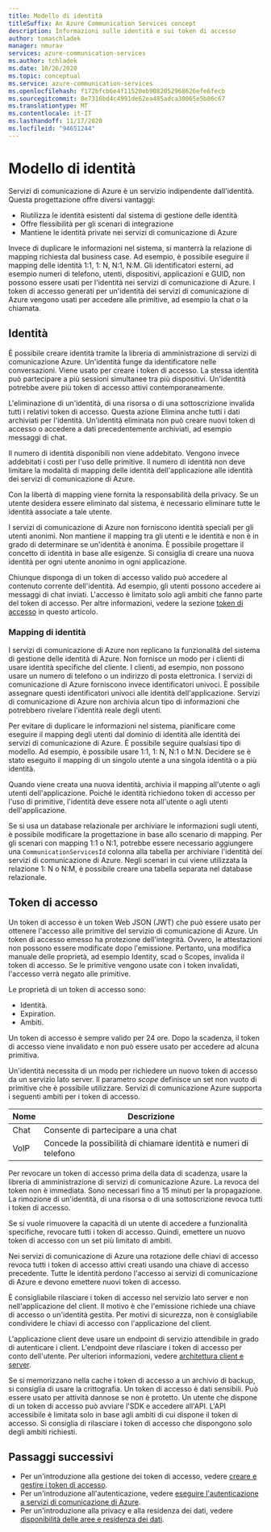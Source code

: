 ```yaml
---
title: Modello di identità
titleSuffix: An Azure Communication Services concept
description: Informazioni sulle identità e sui token di accesso
author: tomaschladek
manager: nmurav
services: azure-communication-services
ms.author: tchladek
ms.date: 10/26/2020
ms.topic: conceptual
ms.service: azure-communication-services
ms.openlocfilehash: f172bfcb6e4f11520eb9082052968626efe6fecb
ms.sourcegitcommit: 8e7316bd4c4991de62ea485adca30065e5b86c67
ms.translationtype: MT
ms.contentlocale: it-IT
ms.lasthandoff: 11/17/2020
ms.locfileid: "94651244"
---
```

# <a name="identity-model"></a>Modello di identità

Servizi di comunicazione di Azure è un servizio indipendente dall'identità. Questa progettazione offre diversi vantaggi:

- Riutilizza le identità esistenti dal sistema di gestione delle identità
- Offre flessibilità per gli scenari di integrazione
- Mantiene le identità private nei servizi di comunicazione di Azure

Invece di duplicare le informazioni nel sistema, si manterrà la relazione di mapping richiesta dal business case. Ad esempio, è possibile eseguire il mapping delle identità 1:1, 1: N, N:1, N:M. Gli identificatori esterni, ad esempio numeri di telefono, utenti, dispositivi, applicazioni e GUID, non possono essere usati per l'identità nei servizi di comunicazione di Azure. I token di accesso generati per un'identità dei servizi di comunicazione di Azure vengono usati per accedere alle primitive, ad esempio la chat o la chiamata.

## <a name="identity"></a>Identità

È possibile creare identità tramite la libreria di amministrazione di servizi di comunicazione Azure. Un'identità funge da identificatore nelle conversazioni. Viene usato per creare i token di accesso. La stessa identità può partecipare a più sessioni simultanee tra più dispositivi. Un'identità potrebbe avere più token di accesso attivi contemporaneamente. 

L'eliminazione di un'identità, di una risorsa o di una sottoscrizione invalida tutti i relativi token di accesso. Questa azione Elimina anche tutti i dati archiviati per l'identità. Un'identità eliminata non può creare nuovi token di accesso o accedere a dati precedentemente archiviati, ad esempio messaggi di chat. 

Il numero di identità disponibili non viene addebitato. Vengono invece addebitati i costi per l'uso delle primitive. Il numero di identità non deve limitare la modalità di mapping delle identità dell'applicazione alle identità dei servizi di comunicazione di Azure. 

Con la libertà di mapping viene fornita la responsabilità della privacy. Se un utente desidera essere eliminato dal sistema, è necessario eliminare tutte le identità associate a tale utente.

I servizi di comunicazione di Azure non forniscono identità speciali per gli utenti anonimi. Non mantiene il mapping tra gli utenti e le identità e non è in grado di determinare se un'identità è anonima. È possibile progettare il concetto di identità in base alle esigenze. Si consiglia di creare una nuova identità per ogni utente anonimo in ogni applicazione. 

Chiunque disponga di un token di accesso valido può accedere al contenuto corrente dell'identità. Ad esempio, gli utenti possono accedere ai messaggi di chat inviati. L'accesso è limitato solo agli ambiti che fanno parte del token di accesso. Per altre informazioni, vedere la sezione [token di accesso](#access-tokens) in questo articolo.

### <a name="identity-mapping"></a>Mapping di identità

I servizi di comunicazione di Azure non replicano la funzionalità del sistema di gestione delle identità di Azure. Non fornisce un modo per i clienti di usare identità specifiche del cliente. I clienti, ad esempio, non possono usare un numero di telefono o un indirizzo di posta elettronica. I servizi di comunicazione di Azure forniscono invece identificatori univoci. È possibile assegnare questi identificatori univoci alle identità dell'applicazione. Servizi di comunicazione di Azure non archivia alcun tipo di informazioni che potrebbero rivelare l'identità reale degli utenti.

Per evitare di duplicare le informazioni nel sistema, pianificare come eseguire il mapping degli utenti dal dominio di identità alle identità dei servizi di comunicazione di Azure. È possibile seguire qualsiasi tipo di modello. Ad esempio, è possibile usare 1:1, 1: N, N:1 o M:N. Decidere se è stato eseguito il mapping di un singolo utente a una singola identità o a più identità. 

Quando viene creata una nuova identità, archivia il mapping all'utente o agli utenti dell'applicazione. Poiché le identità richiedono token di accesso per l'uso di primitive, l'identità deve essere nota all'utente o agli utenti dell'applicazione.

Se si usa un database relazionale per archiviare le informazioni sugli utenti, è possibile modificare la progettazione in base allo scenario di mapping. Per gli scenari con mapping 1:1 o N:1, potrebbe essere necessario aggiungere una `CommunicationServicesId` colonna alla tabella per archiviare l'identità dei servizi di comunicazione di Azure. Negli scenari in cui viene utilizzata la relazione 1: N o N:M, è possibile creare una tabella separata nel database relazionale.

## <a name="access-tokens"></a>Token di accesso

Un token di accesso è un token Web JSON (JWT) che può essere usato per ottenere l'accesso alle primitive del servizio di comunicazione di Azure. Un token di accesso emesso ha protezione dell'integrità. Ovvero, le attestazioni non possono essere modificate dopo l'emissione. Pertanto, una modifica manuale delle proprietà, ad esempio Identity, scad o Scopes, invalida il token di accesso. Se le primitive vengono usate con i token invalidati, l'accesso verrà negato alle primitive. 

Le proprietà di un token di accesso sono:
* Identità.
* Expiration.
* Ambiti.

Un token di accesso è sempre valido per 24 ore. Dopo la scadenza, il token di accesso viene invalidato e non può essere usato per accedere ad alcuna primitiva. 

Un'identità necessita di un modo per richiedere un nuovo token di accesso da un servizio lato server. Il parametro *scope* definisce un set non vuoto di primitive che è possibile utilizzare. Servizi di comunicazione Azure supporta i seguenti ambiti per i token di accesso.

|Nome|Descrizione|
|---|---|
|Chat|  Consente di partecipare a una chat|
|VoIP|  Concede la possibilità di chiamare identità e numeri di telefono|


Per revocare un token di accesso prima della data di scadenza, usare la libreria di amministrazione di servizi di comunicazione Azure. La revoca del token non è immediata. Sono necessari fino a 15 minuti per la propagazione. La rimozione di un'identità, di una risorsa o di una sottoscrizione revoca tutti i token di accesso. 

Se si vuole rimuovere la capacità di un utente di accedere a funzionalità specifiche, revocare tutti i token di accesso. Quindi, emettere un nuovo token di accesso con un set più limitato di ambiti.

Nei servizi di comunicazione di Azure una rotazione delle chiavi di accesso revoca tutti i token di accesso attivi creati usando una chiave di accesso precedente. Tutte le identità perdono l'accesso ai servizi di comunicazione di Azure e devono emettere nuovi token di accesso. 

È consigliabile rilasciare i token di accesso nel servizio lato server e non nell'applicazione del client. Il motivo è che l'emissione richiede una chiave di accesso o un'identità gestita. Per motivi di sicurezza, non è consigliabile condividere le chiavi di accesso con l'applicazione del client. 

L'applicazione client deve usare un endpoint di servizio attendibile in grado di autenticare i client. L'endpoint deve rilasciare i token di accesso per conto dell'utente. Per ulteriori informazioni, vedere [architettura client e server](./client-and-server-architecture.md).

Se si memorizzano nella cache i token di accesso a un archivio di backup, si consiglia di usare la crittografia. Un token di accesso è dati sensibili. Può essere usato per attività dannose se non è protetto. Un utente che dispone di un token di accesso può avviare l'SDK e accedere all'API. L'API accessibile è limitata solo in base agli ambiti di cui dispone il token di accesso. Si consiglia di rilasciare i token di accesso che dispongono solo degli ambiti richiesti.

## <a name="next-steps"></a>Passaggi successivi

* Per un'introduzione alla gestione dei token di accesso, vedere [creare e gestire i token di accesso](https://docs.microsoft.com/azure/communication-services/quickstarts/access-tokens).
* Per un'introduzione all'autenticazione, vedere [eseguire l'autenticazione a servizi di comunicazione di Azure](https://docs.microsoft.com/azure/communication-services/concepts/authentication).
* Per un'introduzione alla privacy e alla residenza dei dati, vedere [disponibilità delle aree e residenza dei dati](https://docs.microsoft.com/azure/communication-services/concepts/privacy).
